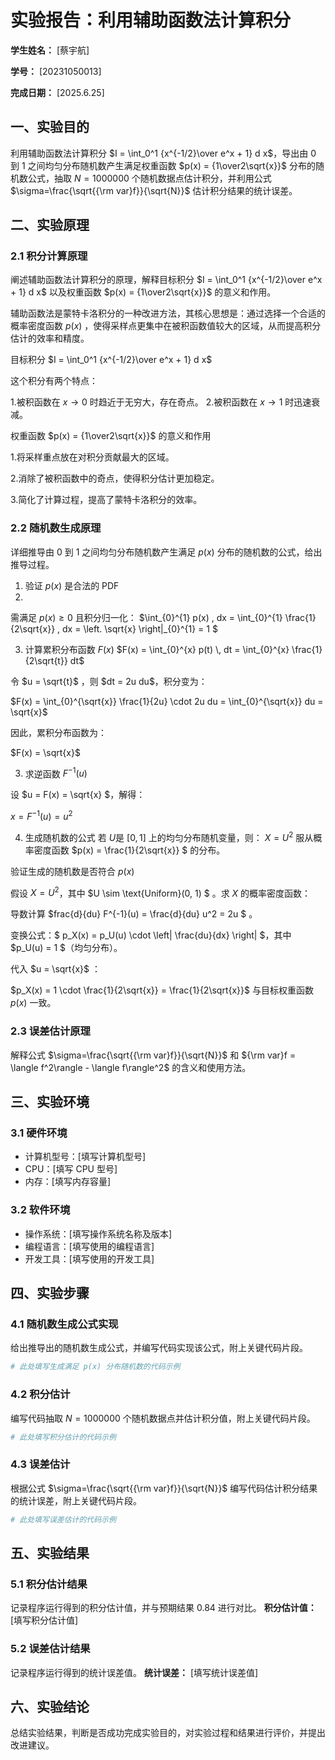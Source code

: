       
# 实验报告：利用辅助函数法计算积分

**学生姓名：** [蔡宇航] 

**学号：** [20231050013] 

**完成日期：** [2025.6.25]

## 一、实验目的
利用辅助函数法计算积分 $I = \int_0^1 {x^{-1/2}\over e^x + 1} d x$，导出由 0 到 1 之间均匀分布随机数产生满足权重函数 $p(x) = {1\over2\sqrt{x}}$ 分布的随机数公式，抽取 $N = 1000000$ 个随机数据点估计积分，并利用公式 $\sigma=\frac{\sqrt{{\rm var}f}}{\sqrt{N}}$ 估计积分结果的统计误差。

## 二、实验原理
### 2.1 积分计算原理
阐述辅助函数法计算积分的原理，解释目标积分 $I = \int_0^1 {x^{-1/2}\over e^x + 1} d x$ 以及权重函数 $p(x) = {1\over2\sqrt{x}}$ 的意义和作用。

  辅助函数法是蒙特卡洛积分的一种改进方法，其核心思想是：通过选择一个合适的概率密度函数  $p(x)$ ，使得采样点更集中在被积函数值较大的区域，从而提高积分估计的效率和精度。

  目标积分 $I = \int_0^1 {x^{-1/2}\over e^x + 1} d x$ 
  
这个积分有两个特点：

1.被积函数在 $x→0$ 时趋近于无穷大，存在奇点。
2.被积函数在 $x→1$ 时迅速衰减。

权重函数 $p(x) = {1\over2\sqrt{x}}$ 的意义和作用

1.将采样重点放在对积分贡献最大的区域。

2.消除了被积函数中的奇点，使得积分估计更加稳定。

3.简化了计算过程，提高了蒙特卡洛积分的效率。

### 2.2 随机数生成原理
详细推导由 0 到 1 之间均匀分布随机数产生满足 $p(x)$ 分布的随机数的公式，给出推导过程。


1. 验证 $p(x)$ 是合法的 PDF
2. 
需满足 $p(x)≥0$ 且积分归一化：
$\int_{0}^{1} p(x) \, dx = \int_{0}^{1} \frac{1}{2\sqrt{x}} \, dx = \left. \sqrt{x} \right|_{0}^{1} = 1
\$


3. 计算累积分布函数 $F(x)$
$F(x) = \int_{0}^{x} p(t) \, dt = \int_{0}^{x} \frac{1}{2\sqrt{t}} dt$

令 $u = \sqrt{t}$ ，则 $dt = 2u du\$，积分变为：

$F(x) = \int_{0}^{\sqrt{x}} \frac{1}{2u} \cdot 2u du = \int_{0}^{\sqrt{x}} du = \sqrt{x}\$

因此，累积分布函数为：

$F(x) = \sqrt{x}\$


3. 求逆函数 $F^{-1}(u)$
   
设 $u = F(x) = \sqrt{x} \$，解得：

$x = F^{-1}(u) = u^2$


4. 生成随机数的公式
若 $U$是 $[0, 1]$ 上的均匀分布随机变量，则：
$X = U^2$
服从概率密度函数 $p(x) = \frac{1}{2\sqrt{x}} \$ 的分布。


验证生成的随机数是否符合 $p(x)$

假设 $X = U^2$，其中 $U \sim \text{Uniform}(0, 1) \$ 。求 $X$ 的概率密度函数：

导数计算 $frac{d}{du} F^{-1}(u) = \frac{d}{du} u^2 = 2u \$ 。

变换公式：$ p_X(x) = p_U(u) \cdot \left| \frac{du}{dx} \right| \$，其中 $p_U(u) = 1 $（均匀分布）。

代入 $u = \sqrt{x}\$ ：

   $p_X(x) = 1 \cdot \frac{1}{2\sqrt{x}} = \frac{1}{2\sqrt{x}}\$ 与目标权重函数 $p(x)$ 一致。






### 2.3 误差估计原理
解释公式 $\sigma=\frac{\sqrt{{\rm var}f}}{\sqrt{N}}$ 和 ${\rm var}f = \langle f^2\rangle - \langle f\rangle^2$ 的含义和使用方法。

## 三、实验环境
### 3.1 硬件环境
- 计算机型号：[填写计算机型号]
- CPU：[填写 CPU 型号]
- 内存：[填写内存容量]

### 3.2 软件环境
- 操作系统：[填写操作系统名称及版本]
- 编程语言：[填写使用的编程语言]
- 开发工具：[填写使用的开发工具]

## 四、实验步骤
### 4.1 随机数生成公式实现
给出推导出的随机数生成公式，并编写代码实现该公式，附上关键代码片段。
```python
# 此处填写生成满足 p(x) 分布随机数的代码示例
```

### 4.2 积分估计
编写代码抽取 $N = 1000000$ 个随机数据点并估计积分值，附上关键代码片段。
```python
# 此处填写积分估计的代码示例
```

### 4.3 误差估计
根据公式 $\sigma=\frac{\sqrt{{\rm var}f}}{\sqrt{N}}$ 编写代码估计积分结果的统计误差，附上关键代码片段。
```python
# 此处填写误差估计的代码示例
```

## 五、实验结果
### 5.1 积分估计结果
记录程序运行得到的积分估计值，并与预期结果 0.84 进行对比。
**积分估计值：** [填写积分估计值]

### 5.2 误差估计结果
记录程序运行得到的统计误差值。
**统计误差：** [填写统计误差值]

## 六、实验结论
总结实验结果，判断是否成功完成实验目的，对实验过程和结果进行评价，并提出改进建议。

        
